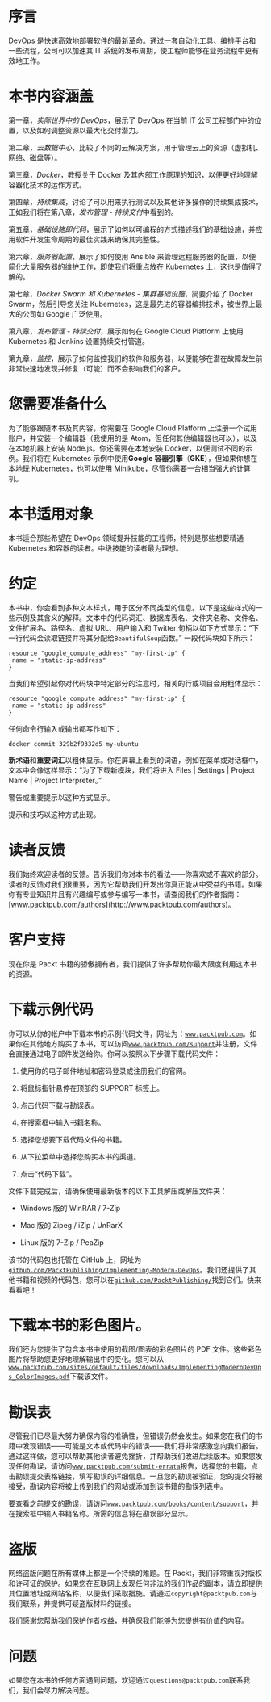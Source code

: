 # 序言

DevOps 是快速高效地部署软件的最新革命。通过一套自动化工具、编排平台和一些流程，公司可以加速其 IT 系统的发布周期，使工程师能够在业务流程中更有效地工作。

# 本书内容涵盖

第一章，*实际世界中的 DevOps*，展示了 DevOps 在当前 IT 公司工程部门中的位置，以及如何调整资源以最大化交付潜力。

第二章，*云数据中心*，比较了不同的云解决方案，用于管理云上的资源（虚拟机、网络、磁盘等）。

第三章，*Docker*，教授关于 Docker 及其内部工作原理的知识，以便更好地理解容器化技术的运作方式。

第四章，*持续集成*，讨论了可以用来执行测试以及其他许多操作的持续集成技术，正如我们将在第八章，*发布管理 - 持续交付*中看到的。

第五章，*基础设施即代码*，展示了如何以可编程的方式描述我们的基础设施，并应用软件开发生命周期的最佳实践来确保其完整性。

第六章，*服务器配置*，展示了如何使用 Ansible 来管理远程服务器的配置，以便简化大量服务器的维护工作，即使我们将重点放在 Kubernetes 上，这也是值得了解的。

第七章，*Docker Swarm 和 Kubernetes - 集群基础设施*，简要介绍了 Docker Swarm，然后引导您关注 Kubernetes，这是最先进的容器编排技术，被世界上最大的公司如 Google 广泛使用。

第八章，*发布管理 - 持续交付*，展示如何在 Google Cloud Platform 上使用 Kubernetes 和 Jenkins 设置持续交付管道。

第九章，*监控*，展示了如何监控我们的软件和服务器，以便能够在潜在故障发生前非常快速地发现并修复（可能）而不会影响我们的客户。

# 您需要准备什么

为了能够跟随本书及其内容，你需要在 Google Cloud Platform 上注册一个试用账户，并安装一个编辑器（我使用的是 Atom，但任何其他编辑器也可以），以及在本地机器上安装 Node.js。你还需要在本地安装 Docker，以便测试不同的示例。我们将在 Kubernetes 示例中使用**Google 容器引擎**（**GKE**），但如果你想在本地玩 Kubernetes，也可以使用 Minikube，尽管你需要一台相当强大的计算机。

# 本书适用对象

本书适合那些希望在 DevOps 领域提升技能的工程师，特别是那些想要精通 Kubernetes 和容器的读者。中级技能的读者最为理想。

# 约定

本书中，你会看到多种文本样式，用于区分不同类型的信息。以下是这些样式的一些示例及其含义的解释。文本中的代码词汇、数据库表名、文件夹名称、文件名、文件扩展名、路径名、虚拟 URL、用户输入和 Twitter 句柄以如下方式显示：“下一行代码会读取链接并将其分配给`BeautifulSoup`函数。” 一段代码块如下所示：

```
resource "google_compute_address" "my-first-ip" {
 name = "static-ip-address"
}
```

当我们希望引起你对代码块中特定部分的注意时，相关的行或项目会用粗体显示：

```
resource "google_compute_address" "my-first-ip" {
 name = "static-ip-address"
}
```

任何命令行输入或输出都写作如下：

```
docker commit 329b2f9332d5 my-ubuntu
```

**新术语**和**重要词汇**以粗体显示。你在屏幕上看到的词语，例如在菜单或对话框中，文本中会像这样显示：“为了下载新模块，我们将进入 Files | Settings | Project Name | Project Interpreter。”

警告或重要提示以这种方式显示。

提示和技巧以这种方式出现。

# 读者反馈

我们始终欢迎读者的反馈。告诉我们你对本书的看法——你喜欢或不喜欢的部分。读者的反馈对我们很重要，因为它帮助我们开发出你真正能从中受益的书籍。如果你有专业知识并且有兴趣编写或参与编写一本书，请查阅我们的作者指南：[www.packtpub.com/authors](http://www.packtpub.com/authors)。

# 客户支持

现在你是 Packt 书籍的骄傲拥有者，我们提供了许多帮助你最大限度利用这本书的资源。

# 下载示例代码

你可以从你的帐户中下载本书的示例代码文件，网址为：[`www.packtpub.com`](http://www.packtpub.com)。如果你在其他地方购买了本书，可以访问[`www.packtpub.com/support`](http://www.packtpub.com/support)并注册，文件会直接通过电子邮件发送给你。你可以按照以下步骤下载代码文件：

1.  使用你的电子邮件地址和密码登录或注册我们的官网。

1.  将鼠标指针悬停在顶部的 SUPPORT 标签上。

1.  点击代码下载与勘误表。

1.  在搜索框中输入书籍名称。

1.  选择您想要下载代码文件的书籍。

1.  从下拉菜单中选择您购买本书的渠道。

1.  点击“代码下载”。

文件下载完成后，请确保使用最新版本的以下工具解压或解压文件夹：

+   Windows 版的 WinRAR / 7-Zip

+   Mac 版的 Zipeg / iZip / UnRarX

+   Linux 版的 7-Zip / PeaZip

该书的代码包也托管在 GitHub 上，网址为[`github.com/PacktPublishing/Implementing-Modern-DevOps`](https://github.com/PacktPublishing/Implementing-Modern-DevOps)。我们还提供了其他书籍和视频的代码包，您可以在[`github.com/PacktPublishing/`](https://github.com/PacktPublishing/)找到它们。快来看看吧！

# 下载本书的彩色图片。

我们还为您提供了包含本书中使用的截图/图表的彩色图片的 PDF 文件。这些彩色图片将帮助您更好地理解输出中的变化。您可以从[`www.packtpub.com/sites/default/files/downloads/ImplementingModernDevOps_ColorImages.pdf`](https://www.packtpub.com/sites/default/files/downloads/ImplementingModernDevOps_ColorImages.pdf)下载该文件。

# 勘误表

尽管我们已尽最大努力确保内容的准确性，但错误仍然会发生。如果您在我们的书籍中发现错误——可能是文本或代码中的错误——我们将非常感激您向我们报告。通过这样做，您可以帮助其他读者避免挫折，并帮助我们改进后续版本。如果您发现任何勘误，请访问[`www.packtpub.com/submit-errata`](http://www.packtpub.com/submit-errata)报告，选择您的书籍，点击勘误提交表格链接，填写勘误的详细信息。一旦您的勘误被验证，您的提交将被接受，勘误内容将被上传到我们的网站或添加到该书籍的勘误列表中。

要查看之前提交的勘误，请访问[`www.packtpub.com/books/content/support`](https://www.packtpub.com/books/content/support)，并在搜索框中输入书籍名称。所需的信息将在勘误部分显示。

# 盗版

网络盗版问题在所有媒体上都是一个持续的难题。在 Packt，我们非常重视对版权和许可证的保护。如果您在互联网上发现任何非法的我们作品的副本，请立即提供其位置地址或网站名称，以便我们采取措施。请通过`copyright@packtpub.com`与我们联系，并提供可疑盗版材料的链接。

我们感谢您帮助我们保护作者权益，并确保我们能够为您提供有价值的内容。

# 问题

如果您在本书的任何方面遇到问题，欢迎通过`questions@packtpub.com`联系我们，我们会尽力解决问题。
